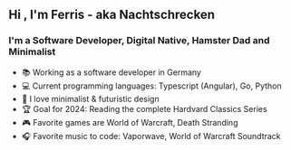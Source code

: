 ## Hi , I'm Ferris - aka Nachtschrecken

### I'm a Software Developer, Digital Native, Hamster Dad and Minimalist

- 📚 Working as a software developer in Germany
- 💻 Current programming languages: Typescript (Angular), Go, Python
- 🌱 I love minimalist & futuristic design
- 🏆 Goal for 2024: Reading the complete Hardvard Classics Series
- 🎮 Favorite games are World of Warcraft, Death Stranding
- 🎧 Favorite music to code: Vaporwave, World of Warcraft Soundtrack
